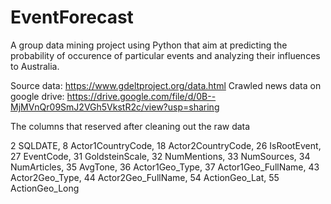 # EventForecast
 A group data mining project using Python that aim at predicting the probability of occurence of particular events and analyzing their influences to Australia.

Source data: https://www.gdeltproject.org/data.html
Crawled news data on google drive: https://drive.google.com/file/d/0B--MjMVnQr09SmJ2VGh5VkstR2c/view?usp=sharing

The columns that reserved after cleaning out the raw data

2 SQLDATE, 8 Actor1CountryCode, 18 Actor2CountryCode, 26 IsRootEvent, 27 EventCode, 31 GoldsteinScale, 32 NumMentions, 33 NumSources, 34 NumArticles, 35 AvgTone, 36 Actor1Geo_Type, 37 Actor1Geo_FullName, 43 Actor2Geo_Type, 44 Actor2Geo_FullName, 54 ActionGeo_Lat, 55 ActionGeo_Long
